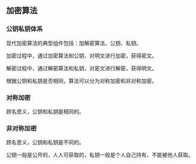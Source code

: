 ## 加密算法

### 公钥私钥体系

现代加密算法的典型组件包括：加解密算法、公钥、私钥。

加密过程中，通过加密算法和公钥，对明文进行加密，获得密文。

解密过程中，通过解密算法和私钥，对密文进行解密，获得明文。

根据公钥和私钥是否相同，算法可以分为对称加密和非对称加密。

### 对称加密
顾名思义，公钥和私钥是相同的。

### 非对称加密
顾名思义，公钥和私钥是不同的。

公钥一般是公开的，人人可获取的，私钥一般是个人自己持有，不能被他人获取。
